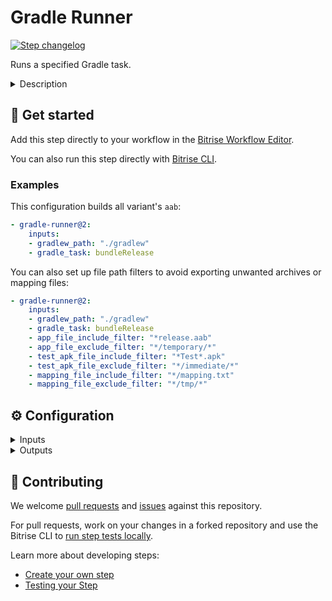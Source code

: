 # Gradle Runner

[![Step changelog](https://shields.io/github/v/release/bitrise-io/steps-gradle-runner?include_prereleases&label=changelog&color=blueviolet)](https://github.com/bitrise-io/steps-gradle-runner/releases)

Runs a specified Gradle task.

<details>
<summary>Description</summary>

The Step runs the specified Gradle task and copies the generated APK and AAB files into
the Bitrise Deploy Directory (`$BITRISE_DEPLOY_DIR`). It is capable of doing everything that you can do with Gradle on your own machine.

### Configuring the Step

To use this Step, you need at least two things:

* [Gradle Wrapper](https://docs.gradle.org/current/userguide/gradle_wrapper.html).
* A Gradle task that is correctly configured in your Gradle project.

The Step can run the specified task with the Gradle Wrapper. For the basic configuration:

1. Open the **Config** input group.
1. In the **Gradle task to run** input, add the task you want to run. Without an existing, valid task, the Step will fail.
1. Set the `gradlew` file path: this is the path where the Gradle Wrapper lives in your project. The path should be relative to the project's root.
1. Optionally, you can set a `build.gradle` file for the Step in the **Optional path to the gradle build file to use** input.

To configure exporting an APK or AAB file generated by the Step:

1. Open the **Export config** input group.
1. Filter the files you want the Step to export. You can filter:
   * APK and AAB files.
   * Test APK files.
   * Mapping files.
   Both exclude and include filters can be used. Each filter option can take multiple patterns, with each pattern on its own line in the input field.

### Troubleshooting

If the Step keeps failing because it can't download the dependencies, check the `repositories` section in your `build.gradle` file.
It's possible that one or more of the services listed there are down so we Bitrise can't connect to them to download the dependencies you need.

If you use a `build.gradle` file and get the error `Issue with input: GradleFile does not exist`, check the **Optional path to the gradle build file to use** input.
Remember, the path must be relative to the root of the repository.

### Useful links

* [Gradle Wrapper](https://docs.gradle.org/current/userguide/gradle_wrapper.html)
* [Caching Gradle](https://devcenter.bitrise.io/builds/caching/caching-gradle/)

### Related Steps

* [Generate Gradle Wrapper](https://www.bitrise.io/integrations/steps/generate-gradle-wrapper)
* [Gradle Unit Test](https://www.bitrise.io/integrations/steps/gradle-unit-test)
* [Android Build](https://www.bitrise.io/integrations/steps/android-build)
</details>

## 🧩 Get started

Add this step directly to your workflow in the [Bitrise Workflow Editor](https://devcenter.bitrise.io/steps-and-workflows/steps-and-workflows-index/).

You can also run this step directly with [Bitrise CLI](https://github.com/bitrise-io/bitrise).

### Examples

This configuration builds all variant's `aab`:

```yaml
- gradle-runner@2:
    inputs:
    - gradlew_path: "./gradlew"
    - gradle_task: bundleRelease
```
You can also set up file path filters to avoid exporting unwanted archives or mapping files:

```yaml
- gradle-runner@2:
    inputs:
    - gradlew_path: "./gradlew"
    - gradle_task: bundleRelease
    - app_file_include_filter: "*release.aab"
    - app_file_exclude_filter: "*/temporary/*"
    - test_apk_file_include_filter: "*Test*.apk"
    - test_apk_file_exclude_filter: "*/immediate/*"
    - mapping_file_include_filter: "*/mapping.txt"
    - mapping_file_exclude_filter: "*/tmp/*"
```


## ⚙️ Configuration

<details>
<summary>Inputs</summary>

| Key | Description | Flags | Default |
| --- | --- | --- | --- |
| `gradle_file` | Optional path to the Gradle build file to use. It should be relative to the root of the project.  |  | `$GRADLE_BUILD_FILE_PATH` |
| `gradle_task` | Gradle task to run. You can call `gradle tasks` or `gradle tasks --all` in your Gradle project directory to get the list of available tasks.  | required | `assemble` |
| `gradlew_path` | Using a Gradle Wrapper (gradlew) is required, as the wrapper ensures that the right Gradle version is installed and used for the build. You can find more information about the Gradle Wrapper (gradlew), and about how you can generate one in the official guide at: [https://docs.gradle.org/current/userguide/gradle_wrapper.html](https://docs.gradle.org/current/userguide/gradle_wrapper.html). The path should be relative to the repository root. For example, `./gradlew`, or if it is in a sub directory, `./sub/dir/gradlew`.  | required | `$GRADLEW_PATH` |
| `app_file_include_filter` | The Step will copy the generated APK and AAB files that match this filter into the Bitrise deploy directory. Seperate patterns with a newline. Example: Copy every APK and AAB file: ``` *.apk *.aab ``` Copy every APK file with a filename that contains `release`, like (`./app/build/outputs/apk/app-release-unsigned.apk`): ``` *release*.apk ```  |  | `*.apk *.aab ` |
| `app_file_exclude_filter` | One filter per line. The Step will NOT copy the generated APK and AAB files that match these filters into the Bitrise deploy directory. You can use this filter to avoid moving unaligned and/or unsigned APK and AAB files. If you specify an empty filter, every APK and AAB file (selected by `APK and AAB file include filter`) will be copied. Seperate patterns with a newline. Examples: Do not copy APK files with a filename that contains `unaligned`: ``` *unaligned*.apk ``` Do not copy APK files with a filename that contains `unaligned` and/or `Test`: ``` *unaligned*.apk *Test*.apk ```  |  | `*unaligned.apk *Test*.apk */intermediates/* ` |
| `test_apk_file_include_filter` | The Step will copy the generated apk files that match this filter into the Bitrise deploy directory.  Example: Copy every APK if its filename contains Test, like (./app/build/outputs/apk/app-debug-androidTest-unaligned.apk):  ``` *Test*.apk ```  |  | `*Test*.apk` |
| `test_apk_file_exclude_filter` | One filter per line. The Step will NOT copy the generated apk files that match this filters into the Bitrise deploy directory. You can use this filter to avoid moving unalinged and/or unsigned apk files. If you specify an empty filter, every APK file (selected by `apk_file_include_filter`) will be copied. Example: Do not copy the test APK file if its filename contains `unaligned`: ``` *unaligned*.apk ```  |  |  |
| `mapping_file_include_filter` | The Step will copy the generated mapping files that match this filter into the Bitrise deploy directory. If you specify an empty filter, no mapping files will be copied. Example:  Copy every mapping.txt file: ``` *mapping.txt ```  |  | `*/mapping.txt` |
| `mapping_file_exclude_filter` | The Step will **not** copy the generated mapping files that match this filter into the Bitrise deploy directory. You can use this input to avoid moving a beta mapping file, for example. If you specify an empty filter, every mapping file (selected by `mapping_file_include_filter`) will be copied. Example:  Do not copy any mapping.txt file that is in a `beta` directoy: ``` */beta/mapping.txt ```  |  | `*/tmp/*` |
| `cache_level` | `all` - will cache build-cache and dependencies `only_deps` - will cache dependencies only `none` - won't cache any of the above | required | `only_deps` |
| `gradle_options` | Flags added to the end of the Gradle call. You can use multiple options, separated by a space. Example: `--stacktrace --debug` If `--debug` or `-d` options are set then only the last 20 lines of the raw gradle output will be visible in the build log. The full raw output will be exported to the `$BITRISE_GRADLE_RAW_RESULT_TEXT_PATH` variable and will be added as a build artifact. |  | `--stacktrace` |
</details>

<details>
<summary>Outputs</summary>

| Environment Variable | Description |
| --- | --- |
| `BITRISE_APK_PATH` | This output will include the path of the generated APK file, after filtering based on the filter inputs. If the build generates more than one APK file which fulfills the filter inputs this output will contain the last one's path. |
| `BITRISE_AAB_PATH` | This output will include the path of the generated AAB file, after filtering based on the filter inputs. If the build generates more than one AAB file which fulfills the filter inputs this output will contain the last one's path. |
| `BITRISE_TEST_APK_PATH` | This output will include the path of the generated test APK file, after filtering based on the filter inputs. If the build generates more than one APK file which fulfills the filter inputs this output will contain the last one's path. |
| `BITRISE_APK_PATH_LIST` | This output will include the paths of the generated APK files, after filtering based on the filter inputs. The paths are separated with `\|` character, eg: `app-armeabi-v7a-debug.apk\|app-mips-debug.apk\|app-x86-debug.apk` |
| `BITRISE_AAB_PATH_LIST` | This output will include the paths of the generated AAB files, after filtering based on the filter inputs. The paths are separated with `\|` character, eg: `app.aab\|app2.aab` |
| `BITRISE_MAPPING_PATH` | This output will include the path of the generated mapping.txt. If more than one mapping.txt exist in project this output will contain the last one's path. |
</details>

## 🙋 Contributing

We welcome [pull requests](https://github.com/bitrise-io/steps-gradle-runner/pulls) and [issues](https://github.com/bitrise-io/steps-gradle-runner/issues) against this repository.

For pull requests, work on your changes in a forked repository and use the Bitrise CLI to [run step tests locally](https://devcenter.bitrise.io/bitrise-cli/run-your-first-build/).

Learn more about developing steps:

- [Create your own step](https://devcenter.bitrise.io/contributors/create-your-own-step/)
- [Testing your Step](https://devcenter.bitrise.io/contributors/testing-and-versioning-your-steps/)
